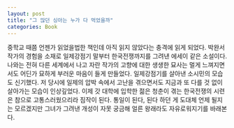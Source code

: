 ```yaml
---
layout: post
title: "그 많던 싱아는 누가 다 먹었을까"
categories: Book
---
```


중학교 때쯤 언젠가 읽었을법한 책인데 아직 읽지 않았다는 충격에 읽게 되었다. 박완서 작가의 경험을 소재로 일제강점기 말부터 한국전쟁까지를 그려낸 에세이 같은 소설이다. 나와는 전혀 다른 세계에서 나고 자란 작가의 고향에 대한 생생한 묘사는 멀게 느껴지면서도 어딘가 묘하게 부러운 마음이 들게 만들었다. 일제강점기를 살아낸 소시민의 모습도 신기했다. 저 당시에 일제의 압박 속에서 고난을 겪으면서도 지금과 또 다를 것 없이 살아가는 모습이 인상깊었다. 이제 갓 대학에 입학한 젊은 청춘이 겪는 한국전쟁의 시련은 참으로 고통스러웠으리라 짐작이 된다.
통일이 된다, 된다 하던 게 도대체 언제 될지는 모르겠지만 그녀가 그려낸 개성이 자못 궁금해 얼른 왕래라도 자유로워지기를 바래본다.